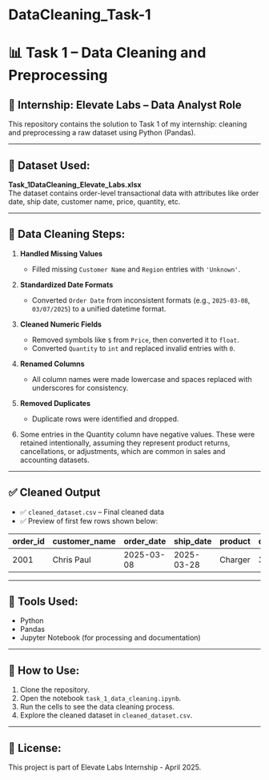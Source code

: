 # DataCleaning_Task-1
# 📊 Task 1 – Data Cleaning and Preprocessing

## 🧠 Internship: Elevate Labs – Data Analyst Role  
This repository contains the solution to Task 1 of my internship: cleaning and preprocessing a raw dataset using Python (Pandas).

---

## 📁 Dataset Used:
**Task_1DataCleaning_Elevate_Labs.xlsx**  
The dataset contains order-level transactional data with attributes like order date, ship date, customer name, price, quantity, etc.

---

## 🔧 Data Cleaning Steps:

1. **Handled Missing Values**  
   - Filled missing `Customer Name` and `Region` entries with `'Unknown'`.

2. **Standardized Date Formats**  
   - Converted `Order Date` from inconsistent formats (e.g., `2025-03-08`, `03/07/2025`) to a unified datetime format.

3. **Cleaned Numeric Fields**  
   - Removed symbols like `$` from `Price`, then converted it to `float`.  
   - Converted `Quantity` to `int` and replaced invalid entries with `0`.

4. **Renamed Columns**  
   - All column names were made lowercase and spaces replaced with underscores for consistency.

5. **Removed Duplicates**  
   - Duplicate rows were identified and dropped.

6. Some entries in the Quantity column have negative values. These were retained intentionally, assuming they represent product returns, cancellations,
    or adjustments, which are common in sales and accounting datasets.

---

## ✅ Cleaned Output
- ✅ `cleaned_dataset.csv` – Final cleaned data
- ✅ Preview of first few rows shown below:

| order_id | customer_name | order_date | ship_date | product | quantity | price | total_price | region |
|----------|----------------|------------|-----------|---------|----------|-------|--------------|--------|
| 2001     | Chris Paul     | 2025-03-08 | 2025-03-28| Charger | 3        | 50.0  |     150      | East   |

---

## 🧪 Tools Used:
- Python
- Pandas
- Jupyter Notebook (for processing and documentation)

---

## 🚀 How to Use:
1. Clone the repository.
2. Open the notebook `task_1_data_cleaning.ipynb`.
3. Run the cells to see the data cleaning process.
4. Explore the cleaned dataset in `cleaned_dataset.csv`.

---

## 📜 License:
This project is part of Elevate Labs Internship - April 2025.
